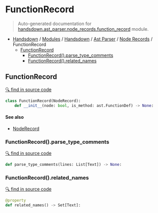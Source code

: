 # FunctionRecord

> Auto-generated documentation for [handsdown.ast_parser.node_records.function_record](https://github.com/vemel/handsdown/blob/master/handsdown/ast_parser/node_records/function_record.py) module.

- [Handsdown](../../../README.md#-handsdown---python-documentation-generator) / [Modules](../../../MODULES.md#modules) / [Handsdown](../../index.md#handsdown) / [Ast Parser](../index.md#ast-parser) / [Node Records](index.md#node-records) / FunctionRecord
    - [FunctionRecord](#functionrecord)
        - [FunctionRecord().parse_type_comments](#functionrecordparse_type_comments)
        - [FunctionRecord().related_names](#functionrecordrelated_names)

## FunctionRecord

[🔍 find in source code](https://github.com/vemel/handsdown/blob/master/handsdown/ast_parser/node_records/function_record.py#L14)

```python
class FunctionRecord(NodeRecord):
    def __init__(node: bool, is_method: ast.FunctionDef) -> None:
```

#### See also

- [NodeRecord](node_record.md#noderecord)

### FunctionRecord().parse_type_comments

[🔍 find in source code](https://github.com/vemel/handsdown/blob/master/handsdown/ast_parser/node_records/function_record.py#L113)

```python
def parse_type_comments(lines: List[Text]) -> None:
```

### FunctionRecord().related_names

[🔍 find in source code](https://github.com/vemel/handsdown/blob/master/handsdown/ast_parser/node_records/function_record.py#L35)

```python
@property
def related_names() -> Set[Text]:
```
